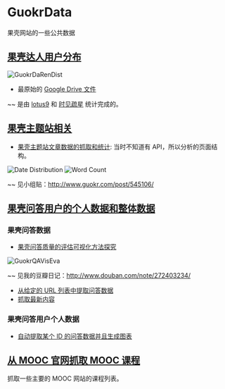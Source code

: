 GuokrData
=========

果壳网站的一些公共数据



## [果壳达人用户分布](https://github.com/opentf/GuokrData/tree/master/GuokrUsers)

![GuokrDaRenDist](https://raw.github.com/opentf/GuokrData/master/warehouse/image/GuokrDaRenDist.png)

* 最原始的 [Google Drive 文件](https://docs.google.com/spreadsheet/ccc?key=0ArT0SDdPDm_7dE9qMExQN2U2eHZPVzJMWTBKVnhMU2c&usp=sharing)

~~ 是由 [lotus9](http://www.guokr.com/i/2063735696/) 和 [时见疏星](http://www.guokr.com/i/1769480175/) 统计完成的。


## [果壳主题站相关](https://github.com/opentf/GuokrData/tree/master/GuokrSites)

* [果壳主题站文章数据的抓取和统计](https://github.com/opentf/GuokrData/tree/master/GuokrSites/GuokrArticle): 当时不知道有 API，所以分析的页面结构。

![Date Distribution](https://raw.github.com/opentf/GuokrData/master/warehouse/image/GuokrArticle/SiLiXingPaiDate.jpg)
![Word Count](https://raw.github.com/opentf/GuokrData/master/warehouse/image/GuokrArticle/SiLiXingPaiWordCount.jpg)

~~ 见小组贴：http://www.guokr.com/post/545106/


## [果壳问答用户的个人数据和整体数据](https://github.com/opentf/GuokrData/tree/master/GuokrQA)


### 果壳问答数据

* [果壳问答质量的评估可视化方法探究](https://github.com/opentf/GuokrData/blob/master/GuokrQA/QAEvaluation.nb)

![GuokrQAVisEva](https://raw.github.com/opentf/GuokrData/master/warehouse/image/GuokrQADataVis/QAEva1.jpg)

~~ 见我的豆瓣日记：http://www.douban.com/note/272403234/

* [从给定的 URL 列表中提取问答数据](https://github.com/opentf/GuokrData/tree/master/GuokrQA/ExtractQAFromLists)
* [抓取最新内容](https://github.com/opentf/GuokrData/tree/master/GuokrQA/UnAnsweredQ48)

### 果壳问答用户个人数据

* [自动提取某个 ID 的问答数据并且生成图表](https://github.com/opentf/GuokrData/tree/master/GuokrQA/UserAnswersGuokr)


## [从 MOOC 官网抓取 MOOC 课程](https://github.com/opentf/GuokrData/tree/master/MOOC)

抓取一些主要的 MOOC 网站的课程列表。

